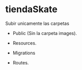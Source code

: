 # tiendaSkate
Subir unicamente las carpetas

  - Public (Sin la carpeta images).
  
  - Resources.

  - Migrations
  
  - Routes.

